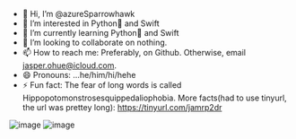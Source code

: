- 👋 Hi, I’m @azureSparrowhawk
- 👀 I’m interested in Python🐍 and Swift
- 🌱 I’m currently learning Python🐍 and Swift
- 💞️ I’m looking to collaborate on nothing.
- 📫 How to reach me: Preferably, on Github. Otherwise, email jasper.ohue@icloud.com.
- 😄 Pronouns: ...he/him/hi/hehe
- ⚡ Fun fact: The fear of long words is called Hippopotomonstrosesquippedaliophobia. More facts(had to use tinyurl, the url was prettey long): https://tinyurl.com/jamrp2dr

![image](https://github.com/user-attachments/assets/828141ce-1f6a-4a4e-aea5-42b151b8c2c0)
![image](https://github.com/user-attachments/assets/621eb6ab-585a-4def-a60b-ba5c8068b9b3)

<!---
azureSparrowhawk/azureSparrowhawk is a ✨ special ✨ repository because its `README.md` (this file) appears on your GitHub profile.
You can click the Preview link to take a look at your changes.
--->
